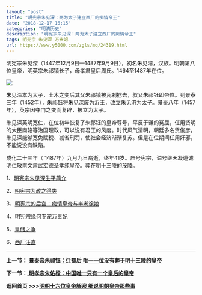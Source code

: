 ```yaml
---
layout: "post"
title: "明宪宗朱见深：两为太子建立西厂的痴情帝王"
date: "2018-12-17 16:15"
categories: "明清历史"
description: "明宪宗朱见深：两为太子建立西厂的痴情帝王"
tags: 明宪宗 朱见深 万贵妃
url: https://www.y5000.com/zgls/mq/24319.html
---
```






明宪宗朱见深（1447年12月9日—1487年9月9日），初名朱见濬，汉族。明朝第八位皇帝，明英宗朱祁镇长子，母孝肃皇后周氏。1464至1487年在位。

![](https://img.y5000.com/uploads/allimg/170726/12-1FH610003GE.jpg)

朱见深本为太子，土木之变后其父朱祁镇被瓦剌掳去，叔父朱祁钰即帝位。到景泰三年（1452年），朱祁钰将朱见深废为沂王，改立朱见济为太子。景泰八年（1457年），英宗因夺门之变而复辟，被立为太子。

朱见深英明宽仁，在位初年恢复了朱祁钰的皇帝尊号，平反于谦的冤屈，任用贤明的大臣商辂等治国理政，可以说有君王的风度。时代风气清明，朝廷多名贤俊彦，朱见深能够宽免赋税、减省刑罚，使社会经济渐渐复苏。但是在位期间任用奸邪，不能说没有缺陷。

成化二十三年（ 1487年）九月九日病逝，终年41岁。庙号宪宗，谥号继天凝道诚明仁敬崇文肃武宏德圣孝纯皇帝。葬在明十三陵的茂陵。

1、[明宪宗朱见深生平简介](https://www.y5000.com/zgls/mq/24321.html)

2、[明宪宗为政之得失](https://www.y5000.com/zgls/mq/24322.html)

3、[明宪宗的后宫：痴情皇帝与半老徐娘](https://www.y5000.com/zgls/mq/24324.html)

4、[明宪宗缘何专宠万贵妃](https://www.y5000.com/zgls/mq/24325.html)

5、[皇储之争](https://www.y5000.com/zgls/mq/24326.html)

6、[西厂汪直](https://www.y5000.com/zgls/mq/24327.html)

* * *

**上一节：**[ **景泰帝朱祁钰：迁都后**
**唯一一位没有葬于明十三陵的皇帝**](https://www.y5000.com/zgls/mq/24310.html)

**下一节：**[ **明孝宗朱佑樘：中国唯一只有一个皇后的皇帝**](https://www.y5000.com/zgls/mq/24330.html)

**返回首页 >>>[明朝十六位皇帝解密 细说明朝皇帝那些事](https://www.y5000.com/zgls/mq/24402.html)**
